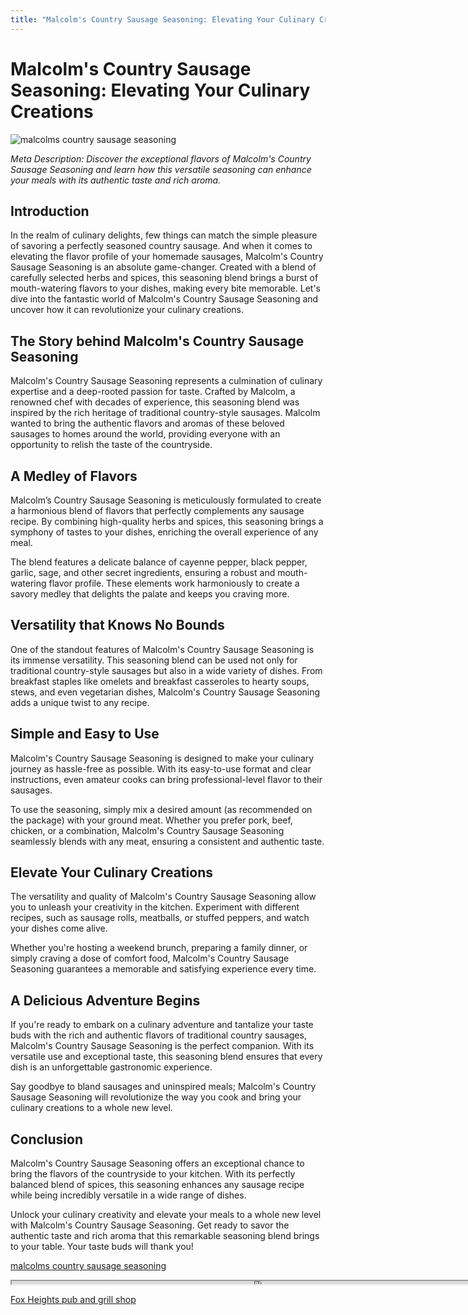 ```yaml
---
title: "Malcolm's Country Sausage Seasoning: Elevating Your Culinary Creations"
---
```

# Malcolm's Country Sausage Seasoning: Elevating Your Culinary Creations


![malcolms country sausage seasoning](https://images.unsplash.com/photo-1554345795-1243a276630e?ixid=M3w0ODkxMTF8MHwxfHNlYXJjaHwxfHxtYWxjb2xtcyUyMGNvdW50cnklMjBzYXVzYWdlJTIwc2Vhc29uaW5nfGVufDB8fHx8MTY5MjgwNDY3M3ww&ixlib=rb-4.0.3&w=512&fit=max)

*Meta Description: Discover the exceptional flavors of Malcolm's Country Sausage Seasoning and learn how this versatile seasoning can enhance your meals with its authentic taste and rich aroma.*

## Introduction

In the realm of culinary delights, few things can match the simple pleasure of savoring a perfectly seasoned country sausage. And when it comes to elevating the flavor profile of your homemade sausages, Malcolm's Country Sausage Seasoning is an absolute game-changer. Created with a blend of carefully selected herbs and spices, this seasoning blend brings a burst of mouth-watering flavors to your dishes, making every bite memorable. Let's dive into the fantastic world of Malcolm's Country Sausage Seasoning and uncover how it can revolutionize your culinary creations.

## The Story behind Malcolm's Country Sausage Seasoning

Malcolm's Country Sausage Seasoning represents a culmination of culinary expertise and a deep-rooted passion for taste. Crafted by Malcolm, a renowned chef with decades of experience, this seasoning blend was inspired by the rich heritage of traditional country-style sausages. Malcolm wanted to bring the authentic flavors and aromas of these beloved sausages to homes around the world, providing everyone with an opportunity to relish the taste of the countryside.

## A Medley of Flavors

Malcolm’s Country Sausage Seasoning is meticulously formulated to create a harmonious blend of flavors that perfectly complements any sausage recipe. By combining high-quality herbs and spices, this seasoning brings a symphony of tastes to your dishes, enriching the overall experience of any meal.

The blend features a delicate balance of cayenne pepper, black pepper, garlic, sage, and other secret ingredients, ensuring a robust and mouth-watering flavor profile. These elements work harmoniously to create a savory medley that delights the palate and keeps you craving more.

## Versatility that Knows No Bounds

One of the standout features of Malcolm's Country Sausage Seasoning is its immense versatility. This seasoning blend can be used not only for traditional country-style sausages but also in a wide variety of dishes. From breakfast staples like omelets and breakfast casseroles to hearty soups, stews, and even vegetarian dishes, Malcolm's Country Sausage Seasoning adds a unique twist to any recipe.

## Simple and Easy to Use

Malcolm's Country Sausage Seasoning is designed to make your culinary journey as hassle-free as possible. With its easy-to-use format and clear instructions, even amateur cooks can bring professional-level flavor to their sausages.

To use the seasoning, simply mix a desired amount (as recommended on the package) with your ground meat. Whether you prefer pork, beef, chicken, or a combination, Malcolm's Country Sausage Seasoning seamlessly blends with any meat, ensuring a consistent and authentic taste.

## Elevate Your Culinary Creations

The versatility and quality of Malcolm's Country Sausage Seasoning allow you to unleash your creativity in the kitchen. Experiment with different recipes, such as sausage rolls, meatballs, or stuffed peppers, and watch your dishes come alive.

Whether you're hosting a weekend brunch, preparing a family dinner, or simply craving a dose of comfort food, Malcolm's Country Sausage Seasoning guarantees a memorable and satisfying experience every time.

## A Delicious Adventure Begins

If you're ready to embark on a culinary adventure and tantalize your taste buds with the rich and authentic flavors of traditional country sausages, Malcolm's Country Sausage Seasoning is the perfect companion. With its versatile use and exceptional taste, this seasoning blend ensures that every dish is an unforgettable gastronomic experience.

Say goodbye to bland sausages and uninspired meals; Malcolm's Country Sausage Seasoning will revolutionize the way you cook and bring your culinary creations to a whole new level.

## Conclusion

Malcolm's Country Sausage Seasoning offers an exceptional chance to bring the flavors of the countryside to your kitchen. With its perfectly balanced blend of spices, this seasoning enhances any sausage recipe while being incredibly versatile in a wide range of dishes.

Unlock your culinary creativity and elevate your meals to a whole new level with Malcolm's Country Sausage Seasoning. Get ready to savor the authentic taste and rich aroma that this remarkable seasoning blend brings to your table. Your taste buds will thank you!

[malcolms country sausage seasoning](https://foxheightspubandgrill.com/post/malcolms-country-sausage-seasoning)

<iframe src='https://foxheightspubandgrill.com/post/malcolms-country-sausage-seasoning' width='800' height='5'></iframe>

[Fox Heights pub and grill shop](https://foxheightspubandgrill.com/tools/sitemap)